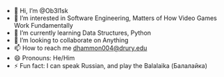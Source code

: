 - 👋 Hi, I’m @Ob3l1sk
- 👀 I’m interested in Software Engineering, Matters of How Video Games Work Fundamentally
- 🌱 I’m currently learning Data Structures, Python
- 💞️ I’m looking to collaborate on Anything
- 📫 How to reach me dhammon004@drury.edu
- 😄 Pronouns: He/Him
- ⚡ Fun fact: I can speak Russian, and play the Balalaika (Балалайка)

<!---
Ob3l1sk/Ob3l1sk is a ✨ special ✨ repository because its `README.md` (this file) appears on your GitHub profile.
You can click the Preview link to take a look at your changes.
--->
